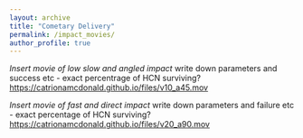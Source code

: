 ```yaml
---
layout: archive
title: "Cometary Delivery"
permalink: /impact_movies/
author_profile: true
---
```

*Insert movie of low slow and angled impact* write down parameters and success etc - exact percentrage of HCN surviving?
https://catrionamcdonald.github.io/files/v10_a45.mov

*Insert movie of fast and direct impact* write down parameters and failure etc - exact percentage of HCN surviving?
https://catrionamcdonald.github.io/files/v20_a90.mov
